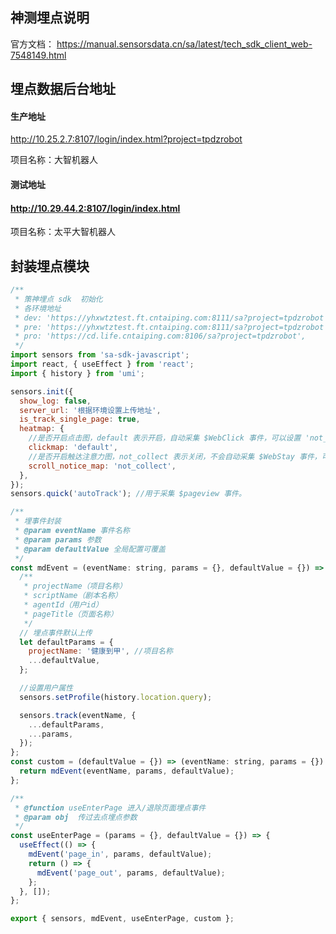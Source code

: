

## 神测埋点说明

官方文档： https://manual.sensorsdata.cn/sa/latest/tech_sdk_client_web-7548149.html  



## 埋点数据后台地址

#### 生产地址

  http://10.25.2.7:8107/login/index.html?project=tpdzrobot

  项目名称：大智机器人

  

#### 测试地址

####   http://10.29.44.2:8107/login/index.html

  项目名称：太平大智机器人 
 



## 封装埋点模块

```javascript
/**
 * 策神埋点 sdk  初始化 
 * 各环境地址
 * dev: 'https://yhxwtztest.ft.cntaiping.com:8111/sa?project=tpdzrobot',
 * pre: 'https://yhxwtztest.ft.cntaiping.com:8111/sa?project=tpdzrobot',
 * pro: 'https://cd.life.cntaiping.com:8106/sa?project=tpdzrobot',
 */
import sensors from 'sa-sdk-javascript';
import react, { useEffect } from 'react';
import { history } from 'umi';

sensors.init({
  show_log: false,
  server_url: '根据环境设置上传地址',
  is_track_single_page: true,
  heatmap: {
    //是否开启点击图，default 表示开启，自动采集 $WebClick 事件，可以设置 'not_collect' 表示关闭。
    clickmap: 'default',
    //是否开启触达注意力图，not_collect 表示关闭，不会自动采集 $WebStay 事件，可以设置 'default' 表示开启。
    scroll_notice_map: 'not_collect',
  },
});
sensors.quick('autoTrack'); //用于采集 $pageview 事件。

/**
 * 埋事件封装
 * @param eventName 事件名称
 * @param params 参数
 * @param defaultValue 全局配置可覆盖
 */
const mdEvent = (eventName: string, params = {}, defaultValue = {}) => {
  /**
   * projectName（项目名称）
   * scriptName（剧本名称）
   * agentId（用户id）
   * pageTitle（页面名称）
   */
  // 埋点事件默认上传
  let defaultParams = {
    projectName: '健康到甲', //项目名称
    ...defaultValue,
  };

  //设置用户属性
  sensors.setProfile(history.location.query);

  sensors.track(eventName, {
    ...defaultParams,
    ...params,
  });
};
const custom = (defaultValue = {}) => (eventName: string, params = {}) => {
  return mdEvent(eventName, params, defaultValue);
};

/**
 * @function useEnterPage 进入/退除页面埋点事件
 * @param obj  传过去点埋点参数
 */
const useEnterPage = (params = {}, defaultValue = {}) => {
  useEffect(() => {
    mdEvent('page_in', params, defaultValue);
    return () => {
      mdEvent('page_out', params, defaultValue);
    };
  }, []);
};

export { sensors, mdEvent, useEnterPage, custom };

```

